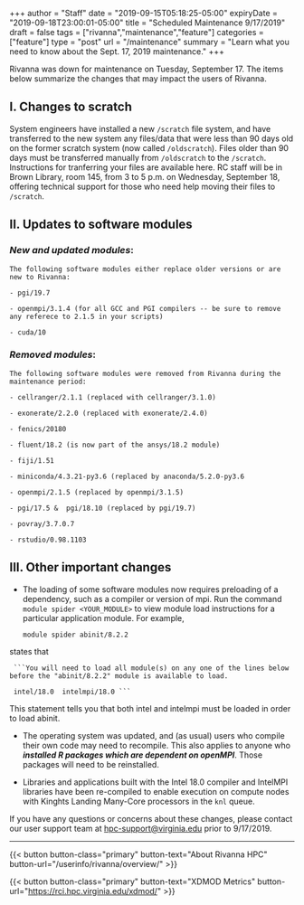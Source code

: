 +++
author = "Staff"
date = "2019-09-15T05:18:25-05:00"
expiryDate = "2019-09-18T23:00:01-05:00"
title = "Scheduled Maintenance 9/17/2019"
draft = false
tags = ["rivanna","maintenance","feature"]
categories = ["feature"]
type = "post"
url = "/maintenance"
summary = "Learn what you need to know about the Sept. 17, 2019 maintenance."
+++

<p class=lead>Rivanna was down for maintenance on Tuesday, September 17.  The items below summarize the changes that may impact the users of Rivanna.
</p>


## I.  **Changes to scratch**

System engineers have installed a new `/scratch` file system, and have transferred to the new system any files/data that were less than 90 days old on the former scratch system (now called `/oldscratch`).
Files older than 90 days must be transferred manually from `/oldscratch` to the `/scratch`.
Instructions for tranferring your files are available here.
RC staff will be in Brown Library, room 145, from 3 to 5 p.m. on Wednesday, September 18, offering technical support for those who need help moving their files to `/scratch`.

## II.  **Updates to software modules**
### _New and updated modules_:
    The following software modules either replace older versions or are new to Rivanna:

    - pgi/19.7

    - openmpi/3.1.4 (for all GCC and PGI compilers -- be sure to remove any referece to 2.1.5 in your scripts)

    - cuda/10


### _Removed modules_:
    The following software modules were removed from Rivanna during the maintenance period:

    - cellranger/2.1.1 (replaced with cellranger/3.1.0)

    - exonerate/2.2.0 (replaced with exonerate/2.4.0)

    - fenics/20180

    - fluent/18.2 (is now part of the ansys/18.2 module)

    - fiji/1.51

    - miniconda/4.3.21-py3.6 (replaced by anaconda/5.2.0-py3.6

    - openmpi/2.1.5 (replaced by openmpi/3.1.5)

    - pgi/17.5 &  pgi/18.10 (replaced by pgi/19.7)

    - povray/3.7.0.7

    - rstudio/0.98.1103


## III. **Other important changes**


-  The loading of some software modules now requires preloading of a dependency, such as a compiler or version of mpi. Run the command `module spider <YOUR_MODULE>` to view module load instructions for a particular application module. For example,

      ```module spider abinit/8.2.2```

states that

     ```You will need to load all module(s) on any one of the lines below before the "abinit/8.2.2" module is available to load.

     intel/18.0  intelmpi/18.0 ```

This statement tells you that both intel and intelmpi must be loaded in order to load abinit.

-  The operating system was updated, and (as usual) users who compile their own code may need to recompile.
This also applies to anyone who _**installed R packages which are dependent on openMPI**_. Those packages will need to be reinstalled.

-  Libraries and applications built with the Intel 18.0 compiler and IntelMPI libraries have been re-compiled to enable execution on compute nodes with Kinghts Landing Many-Core processors in the `knl` queue.


If you have any questions or concerns about these changes, please contact our user support team at [hpc-support@virginia.edu](mailto:hpc-support@virginia.edu) prior to 9/17/2019.

- - -

{{< button button-class="primary" button-text="About Rivanna HPC" button-url="/userinfo/rivanna/overview/" >}}

{{< button button-class="primary" button-text="XDMOD Metrics" button-url="https://rci.hpc.virginia.edu/xdmod/" >}}

